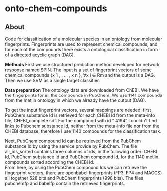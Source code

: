 onto-chem-compounds
===================

**About**
--------------------
Code for classification of a molecular species in an ontology from molecular fingerprints.  Fingerprints are used to represent chemical compounds, and for each of the compounds there exists a ontological classification in form of a directed acyclic graph (DAG). 

**Methods**
First we use structured prediction method developed for network response named SPIN. The input is a set of fingerprint vectors of some chemical compounds {x 1 , . . . , x n }, ∀x i ∈ Rm  and the output is a DAG.  Then we use SVM as a single target classifier. 

**Data preparation**
The ontology data are downloaded from ChEBI. We have the fingerprints for all the compounds in PubChem. We use 1141 compounds from the metlin ontology in which we already have the output (DAG). 

To get the input fingerprint vectors, several mappings are needed: first PubChem substance Id is retrieved for each CHEBI Id from the meta-info file, CHEBI_complete.sdf.  For the compound with id “ 4194” I couldn't find links to Pubchem substance Id, neither from the meta-info file nor from the CHEBI database, therefore I use 1140 compounds for the classification task. 

Next, PubChem compound Id can be retrieved from the PubChem substance Id by using the service provide by PubChem. The file all_ids_sorted contains three columns of ids, in the following order: CHEBI Id, PubChem  substance Id and PubChem compound Id,  for the 1140 metlin compounds sorted according the CHEBi Id.  
From here, by using the PubChem compound Ids we can retrieve the fingerprint vectors, there are openbabel 
fingerprints (FP3, FP4 and MACCS) all together 528 bits and PubChem fingerprints (998 bits). The files pubchemfp and babelfp contain the retrieved fingerprints.
